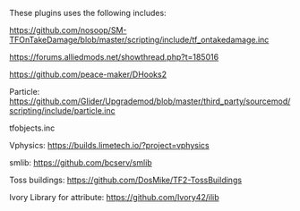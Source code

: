These plugins uses the following includes:

https://github.com/nosoop/SM-TFOnTakeDamage/blob/master/scripting/include/tf_ontakedamage.inc

https://forums.alliedmods.net/showthread.php?t=185016

https://github.com/peace-maker/DHooks2

Particle: https://github.com/GIider/Upgrademod/blob/master/third_party/sourcemod/scripting/include/particle.inc

tfobjects.inc

Vphysics: https://builds.limetech.io/?project=vphysics

smlib: https://github.com/bcserv/smlib

Toss buildings: https://github.com/DosMike/TF2-TossBuildings

Ivory Library for attribute: https://github.com/Ivory42/ilib